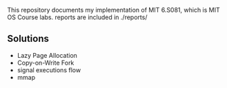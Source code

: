 This repository documents my implementation of MIT 6.S081, which is MIT OS Course labs.
reports are included in ./reports/


## Solutions
+ Lazy Page Allocation
+ Copy-on-Write Fork
+ signal executions flow
+ mmap

